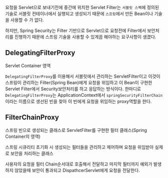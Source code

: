 요청을 Servlet으로 보내기전에 중간에 위치한 Servlet Filter는 `서블릿 스펙`에 정의된 기술로 서블릿 컨테이너에서 실행되고 생성되기 때문에 `스프링`에서 만든 Bean이나 기술을 사용할 수 가 없다.

하지만, Spring Security는 Filter 기반으로 Servlet으로 요청전에 Filter에서 보안처리를 진행하기 때문에 스프링 기술을 사용할 수 있게끔 해야하는 요구사항이 생겼다.

## DelegatingFilterProxy

Servlet Container 영역

`DelegatingFilterProxy`를 이용해서 서블릿에서 관리하는 ServletFilter이고 이것이 스프링이 관리하는 Filter(Spring Bean)에게 요청을 위임하고 이 Bean이 구현한 Servlet Filter에서 Security보안처리를 하고 응답하는 방식이다.
한마디로 `DelegatingFilterProxy`는 ApplicationContext에서 `springSecurityFilterChain`이라는 이름으로 생선된 빈을 찾아 이 빈에게 요청을 위임하는 proxy역할을 한다.

## FilterChainProxy

스프링 빈으로 생성되는 클래스로 ServletFilter를 구현한 필터 클래스(Spring Container의 영역)

스프링 시큐리티 초기화 시 생성되는 필터들을 관리하고 제어하며 요청을 위임받아 실제로 보안을 처리하는 클래스

사용자의 요청을 필터 Chain순서대로 호출해서 전달하고 마지막 필터까지 예외가 발생하지 않았을때 보안이 통과되고 DispathcerServlet에게 요청을 전달한다.
